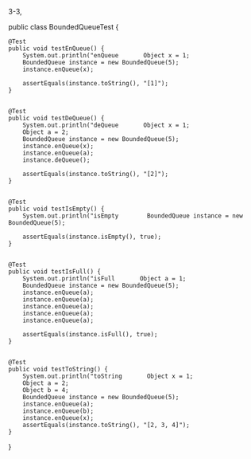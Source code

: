 3-3,

public class BoundedQueueTest {
    
    @Test
    public void testEnQueue() {
        System.out.println("enQueue       Object x = 1;
        BoundedQueue instance = new BoundedQueue(5);
        instance.enQueue(x);
        
        assertEquals(instance.toString(), "[1]");
    }

   
    @Test
    public void testDeQueue() {
        System.out.println("deQueue       Object x = 1;
        Object a = 2;
        BoundedQueue instance = new BoundedQueue(5);
        instance.enQueue(x);
        instance.enQueue(a);
        instance.deQueue();
        
        assertEquals(instance.toString(), "[2]");
    }

    
    @Test
    public void testIsEmpty() {
        System.out.println("isEmpty        BoundedQueue instance = new BoundedQueue(5);

        assertEquals(instance.isEmpty(), true);
    }

   
    @Test
    public void testIsFull() {
        System.out.println("isFull       Object a = 1;
        BoundedQueue instance = new BoundedQueue(5);
        instance.enQueue(a);
        instance.enQueue(a);
        instance.enQueue(a);
        instance.enQueue(a);
        instance.enQueue(a);

        assertEquals(instance.isFull(), true);
    }

    
    @Test
    public void testToString() {
        System.out.println("toString       Object x = 1;
        Object a = 2;
        Object b = 4;
        BoundedQueue instance = new BoundedQueue(5);
        instance.enQueue(a);
        instance.enQueue(b);
        instance.enQueue(x);
        assertEquals(instance.toString(), "[2, 3, 4]");
    }
}